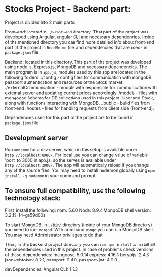 # Stocks Project - Backend part:
Project is divided into 2 main parts:

Front-end: located in `./Front-end` directory. That part of the project was developed using Angular, angular CLI and necessary dependencies. Inside of the mentioned directory you can find more detailed info about front-end part of the project in `ReadMe.md` file, and dependencies that are used- in `package.json` file.

Backend: located in this directory. This part of the project  was developed using node.js, Express.js, MongoDB and necessary dependencies. The main program is in `app.js`, modules used by this app are located in the following folders:
    ./config - config files for communication with mongoDB, passport authentication and resources of the Stock market.
    ./externalCommunication - module with responsible for communication with external server and updating current prices accordingly
    ./models - files with mongoose Schema for DB collections used in this project- User and Stock, along with functions interacting with MongoDB.
    ./public - build files from front-end
    ./routes - files for handling requests from client side (Front-end).

Dependencies used for this part of the project are to be found in `package.json` file.

## Development server

Run `nodemon` for a dev server, which in this setup is available under `http://localhost:8080/`. For local use you can change value of variable 'port' to 3000 in app.js, so the serves is available under `http://localhost:3000/`. The app will automatically reload if you change any of the source files.
You may need to install nodemon globally using `npm install -g nodemon` in your command prompt.

## To ensure full compatibility, use the following technology stack:

First, install the following:
    npm: 5.6.0
    Node: 8.9.4
    MongoDB shell version: 3.2.19-14-ge59d00a

To start MongoDB, in `./bin/` directory (inside of your MongoDB directory) you need to run: `mongod`. With command `mongo` you can run MongoDB shell. You may need Administrator privileges to do that.

Then, in the Backend project directory you can run `npm install` to install all the dependencies used in this project. 
In case of problems check versions of those dependencies:
    mongoose: 5.0.14
    express: 4.16.3
    bcryptjs: 2.4.3
    jsonwebtoken: 8.2.1,
    passport: 0.4.0,
    passport-jwt: 4.0.0

devDependencies:
    Angular CLI: 1.7.3
